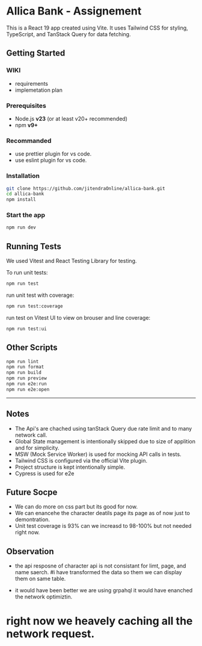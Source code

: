 # Allica Bank - Assignement

This is a React 19 app created using Vite. It uses Tailwind CSS for styling, TypeScript, and TanStack Query for data fetching.

## Getting Started

### WIKI

- requirements
- implemetation plan

### Prerequisites

- Node.js **v23** (or at least v20+ recommended)
- npm **v9+**

### Recommanded
- use prettier plugin for vs code.
- use eslint plugin for vs code.

### Installation

```bash
git clone https://github.com/jitendraOnline/allica-bank.git
cd allica-bank
npm install
```

### Start the app

```bash
npm run dev
```

## Running Tests

We used Vitest and React Testing Library for testing.

To run unit tests:

```bash
npm run test
```

run unit test with coverage:

```bash
npm run test:coverage
```

run test on Vitest UI to view on brouser and line coverage:

```bash
npm run test:ui
```

## Other Scripts

```bash
npm run lint
npm run format
npm run build
npm run preview
npm run e2e:run
npm run e2e:open
```

---

## Notes
- The Api's are chached using tanStack Query due rate limit and to many network call.
- Global State management is intentionally skipped due to size of applition and for simplicity.
- MSW (Mock Service Worker) is used for mocking API calls in tests.
- Tailwind CSS is configured via the official Vite plugin.
- Project structure is kept intentionally simple.
- Cypress is used for e2e

## Future Socpe
- We can do more on css part but its good for now.
- We can enancehe the character deatils page its page as of now just to demontration.
- Unit test coverage is 93% can we increasd to 98-100% but not needed right now.

## Observation
- the api resposne of character api is not consistant for limt, page, and name saerch.
  #i have transformed the data so them we can display them on same table.

- it would have been better we are using grpahql it would have enanched the network optimiztin.
 # right now we heavely caching all the network request.
